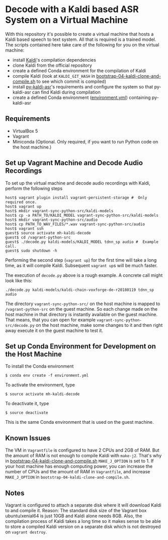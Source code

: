 # Decode with a Kaldi based ASR System on a Virtual Machine

With this repository it's possible to create a virtual machine that
hosts a Kaldi based speech to text system. All that is required is a
trained model. The scripts contained here take care of the following
for you on the virtual machine:

- install [Kaldi](https://github.com/kaldi-asr/kaldi)'s compilation
  dependencies
- clone Kaldi from the official repository
- create a defined Conda environment for the compilation of Kaldi
- compile Kaldi (look at `KALDI_GIT_HASH` in
  [bootstrap-04-kaldi-clone-and-compile.sh](vagrant-sync-folder/bootstrap-04-kaldi-clone-and-compile.sh)
  to see which commit is compiled)
- install [py-kaldi-asr](https://github.com/gooofy/py-kaldi-asr)'s
  requirements and configure the system so that py-kaldi-asr can find
  Kaldi during compilation
- create a defined Conda environment
  ([environment.yml](environment.yml)) containing py-kaldi-asr


## Requirements

- VirtualBox 5
- Vagrant
- Miniconda (Optional. Only required, if you want to run Python code
  on the host machine.)


## Set up Vagrant Machine and Decode Audio Recordings

To set up the virtual machine and decode audio recordings with Kaldi,
perform the following steps

    host$ vagrant plugin install vagrant-persistent-storage #  Only required once.
    host$ vagrant up
    host$ mkdir vagrant-sync-python-src/kaldi-models
    host$ cp -a PATH_TO/KALDI_MODEL vagrant-sync-python-src/kaldi-models
    host$ mkdir vagrant-sync-python-src/audio
    host$ cp PATH_TO_WAV_FILES/*.wav vagrant-sync-python-src/audio
    host$ vagrant ssh
    guest$ source activate mh-kaldi-decode
    guest$ cd /vagrant-python-src
    guest$ ./decode.py kaldi-models/KALDI_MODEL tdnn_sp audio #  Example call.
    guest$ sudo shutdown -h

Performing the second step (`vagrant up`) for the first time will take
a long time, as it will compile Kaldi. Subsequent `vagrant up`s will
be much faster.

The execution of `decode.py` above is a rough example. A concrete call
might look like this:

    ./decode.py kaldi-models/kaldi-chain-voxforge-de-r20180119 tdnn_sp audio

The directory `vagrant-sync-python-src/` on the host machine is mapped
to `/vagrant-python-src` on the guest machine. So each change made on
the host machine in that directory is instantly available on the guest
machine. That means, that you can open for example
`vagrant-sync-python-src/decode.py` on the host machine, make some
changes to it and then right away execute it on the guest machine to
test it.


## Set up Conda Environment for Development on the Host Machine

To install the Conda environment

    $ conda env create -f environment.yml

To activate the environment, type

    $ source activate mh-kaldi-decode

To deactivate it, type

    $ source deactivate

This is the same Conda environment that is used on the guest machine.


## Known Issues

The VM in `Vagrantfile` is configured to have 2 CPUs and 2GB of
RAM. But the amount of RAM is not enough to compile Kaldi with `make-j2`.
That's why in
[bootstrap-04-kaldi-clone-and-compile.sh](https://github.com/mpuels/mh-kaldi-decode/blob/master/vagrant-sync-folder/bootstrap-04-kaldi-clone-and-compile.sh)
`MAKE_J_OPTION` is set to 1. If your host machine has enough computing
power, you can increase the number of CPUs and the amount of RAM in
`Vagrantfile`, and increase `MAKE_J_OPTION` in
`bootstrap-04-kaldi-clone-and-compile.sh`.


## Notes

Vagrant is configured to attach a separate disk where it will download
Kaldi to and compile it. Reason: The standard disk size of the Vagrant
box ubuntu/xenial64 is just 10GB and Kaldi alone needs 8GB. Also, the
compilation process of Kaldi takes a long time so it makes sense to be
able to store a compiled Kaldi version on a separate disk which is not
destroyed on `vagrant destroy`.
